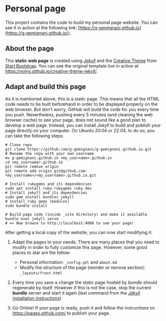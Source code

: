 # Personal page
This project contains the code to build my personal page website. You can see it in action at the following link: [https://g-gemignani.github.io](https://g-gemignani.github.io/).

## About the page
This **static web page** is created using [*Jekyll*](https://jekyllrb.com/) and the [Creative Theme](http://startbootstrap.com/template-overviews/creative/) from [Start Bootstrap](http://startbootstrap.com). You can see the original template live in action at <https://volny.github.io/creative-theme-jekyll/>.

## Adapt and build this page

As it is mentioned above, this is a static page. This means that all the HTML code needs to be built beforehand in order to be displayed properly on the web browser. 
But don't worry, GitHub will build the code for you every time you push. Nevertheless, pushing every 5 minutes (and cleaning the web browser cache) to see your page, does not sound like a good plan to develop a web page. 
Instead, you can install *Jekyll* to build and publish your page directly on your computer. On *Ubuntu 20.04 or 22.04*, to do so, you can take the following steps:
<a name="deploy_code"></a>
```console
# Clone repo
git clone https://github.com/g-gemignani/g-gemignani.github.io.git
# Rename the repo with your own username
mv g-gemignani.github.io <my_username>.github.io
cd <my_username>.github.io
git remote remove origin
git remote add origin git@github.com:<my_username>/<my_username>.github.io.git 

# Install rubygems and its dependencies
sudo apt install ruby-rubygems ruby-dev
# Install jekyll and its dependencies
sudo gem install bundler jekyll
# Install ruby gems (modules)
sudo bundle install

# Build page code (inside _site directory) and make it available
bundle exec jekyll serve
# => Now browse to http://localhost:4000 to see your page!
```

After getting a local copy of the website, you can now start modifying it:

1. Adapt the pages to your needs. There are many places that you need to modify in order to fully customize this page. However, some good places to star are the follow:
   - Personal information: `_config.yml` and `about.md`
   - Modify the structure of the page (reorder or remove section): `_layouts/front.html`

2. Every time you save a change the static page hosted by *bundle* should regenerate by itself. However if this is not the case, stop the current **bundle** server and start it again (last command from the [Jekyll installation instructions](#deploy_code))

3. Go Online! If your page is ready, push it and follow the instructions on https://pages.github.com/ to publish your page.
